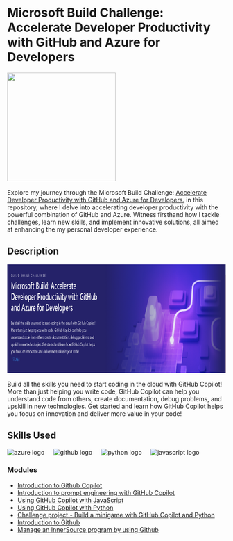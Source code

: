# Microsoft Build Challenge: Accelerate Developer Productivity with GitHub and Azure for Developers

<img src="https://github.com/ilocodes/microsoft-build-challenge-github-azure/blob/main/MSBuild_Logo.gif?raw=true" width="250" height="250"/>

Explore my journey through the Microsoft Build Challenge: [Accelerate Developer Productivity with GitHub and Azure for Developers.](https://learn.microsoft.com/en-us/training/challenges?id=4ab7a1b6-fb12-47a2-88ad-2a40c408b253) in this repository, where I delve into accelerating developer productivity with the powerful combination of GitHub and Azure. Witness firsthand how I tackle challenges, learn new skills, and implement innovative solutions, all aimed at enhancing the my personal developer experience.

## Description

<div align="left">
  <img height="250" src= "banner.png" />
</div>

Build all the skills you need to start coding in the cloud with GitHub Copilot! More than just helping you write code, GitHub Copilot can help you understand code from others, create documentation, debug problems, and upskill in new technologies. Get started and learn how GitHub Copilot helps you focus on innovation and deliver more value in your code!

## Skills Used

<div align="left">
  <img src="https://cdn.jsdelivr.net/gh/devicons/devicon/icons/azure/azure-original.svg" height="40" alt="azure logo"  />
  <img width="12" />
  <img src="https://cdn.jsdelivr.net/gh/devicons/devicon/icons/github/github-original.svg" height="40" alt="github logo"  />
  <img width="12" />
  <img src="https://cdn.jsdelivr.net/gh/devicons/devicon/icons/python/python-original.svg" height="40" alt="python logo"  />
  <img width="12" />
  <img src="https://cdn.jsdelivr.net/gh/devicons/devicon/icons/javascript/javascript-original.svg" height="40" alt="javascript logo"  />
</div>

###

###

### Modules
- [Introduction to Github Copilot](https://github.com/ilocodes/meta-front-end-developer/blob/main/Week%201/how-the-internet-works.md)
- [Introduction to prompt engineering with GitHub Copilot](https://github.com/ilocodes/microsoft-build-challenge-github-azure/blob/main/module2/prompt-engineering.md)
- [Using GitHub Copilot with JavaScript](https://github.com/ilocodes/microsoft-build-challenge-github-azure/edit/main/module3%264/styles.css)
- [Using GitHub Copilot with Python](https://github.com/ilocodes/microsoft-build-challenge-github-azure/blob/main/module3%264/main.py)
- [Challenge project - Build a minigame with GitHub Copilot and Python](https://github.com/ilocodes/mslearn-challenge-project-create-mini-game-with-copilot)
- [Introduction to Github](https://learn.microsoft.com/en-us/training/modules/introduction-to-github/)
- [Manage an InnerSource program by using Github](https://github.com/ilocodes/microsoft-build-challenge-github-azure/blob/main/module7/innersource-program.md)
